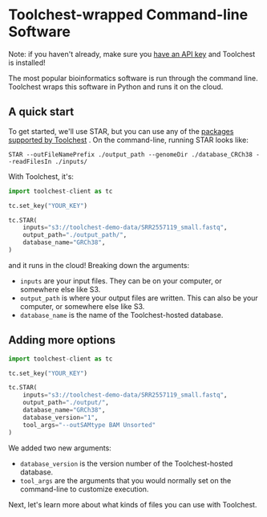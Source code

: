 # Toolchest-wrapped Command-line Software

Note: if you haven't already, make sure you [have an API key](https://trytoolchest.com) and Toolchest is installed!

The most popular bioinformatics software is run through the command line. Toolchest wraps this software in Python and 
runs it on the cloud.

## A quick start

To get started, we'll use STAR, but you can use any of the [packages supported by Toolchest](../tool-reference/about.md)
. On the command-line, running STAR looks like:

```shell
STAR --outFileNamePrefix ./output_path --genomeDir ./database_CRCh38 --readFilesIn ./inputs/
```

With Toolchest, it's:

```python
import toolchest-client as tc

tc.set_key("YOUR_KEY")

tc.STAR(
    inputs="s3://toolchest-demo-data/SRR2557119_small.fastq",
    output_path="./output_path/",
    database_name="GRCh38",
)
```

and it runs in the cloud! Breaking down the arguments:

- `inputs` are your input files. They can be on your computer, or somewhere else like S3.
- `output_path` is where your output files are written. This can also be your computer, or somewhere else like S3.
- `database_name` is the name of the Toolchest-hosted database.

## Adding more options

```python
import toolchest-client as tc

tc.set_key("YOUR_KEY")

tc.STAR(
    inputs="s3://toolchest-demo-data/SRR2557119_small.fastq",
    output_path="./output/",
    database_name="GRCh38",
    database_version="1",
    tool_args="--outSAMtype BAM Unsorted"
)
```

We added two new arguments:
- `database_version` is the version number of the Toolchest-hosted database.
- `tool_args` are the arguments that you would normally set on the command-line to customize execution.

Next, let's learn more about what kinds of files you can use with Toolchest.
